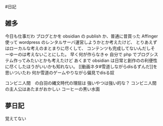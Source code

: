 #日記
## 雑多
今日も仕事だわ
ブログとかを obsidian の publish か、普通に昔買った Affinger 使って wordpress のレンタルサーバ運営しようかとか考えたけど、
とりあえずはローカルな考えのまとまりに尽くして、
コンテンツも完成してないんだしそーゆーのは考えないことにした。
早く何が作らなきゃ
自分で php でブログシステム作ってみたいとかも考えたけど
あくまで obsidian は日常と創作のの利便性に尽くしたほうがいいかも知れない。
[[動画ネタ#雪道しながらdisるずんだ]]を思いついたわ
何か雪道のゲームやりながら偏見でdisる奴

コンビニ人間　の白羽の縄文時代の理屈は
強いやつは強い的な？
コンビニ人間の主人公はあたまがおかしい
コーヒーの黒い水面
## 夢日記
覚えてない
